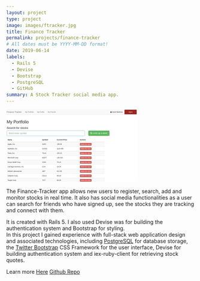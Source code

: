 ```yaml
---
layout: project
type: project
image: images/ftracker.jpg
title: Finance Tracker
permalink: projects/finance-tracker
# All dates must be YYYY-MM-DD format!
date: 2019-06-14
labels:
  - Rails 5
  - Devise
  - Bootstrap
  - PostgreSQL
  - GitHub
summary: A Stock Tracker social media app.
---
```


<img class="ui medium right floated rounded image" src="../images/ftracker1.jpg">

The Finance-Tracker app allows new users to register, search, add and monitor stocks in real time. It also has social media functionalities as a user can search for friends who have signed up, see the stocks they are tracking and connect with them.

It is created with Rails 5. I also used Devise was for building the authentication system and Bootstrap for styling.  
In this project I gained experience with full-stack web application design and associated technologies, including [PostgreSQL](https://www.postgresql.org/) for database storage, the [Twitter Bootstrap](http://getbootstrap.com/) CSS Framework for the user interface, Devise for building authentication system and iex-ruby-client for retrieving stock quotes. 
 
Learn more <a href="https://finance-tracker-mantoss.herokuapp.com/users/sign_in">Here</a> <a href="https://github.com/PJMantoss/finance-tracker"><i class="large github icon"></i>Github Repo</a>

